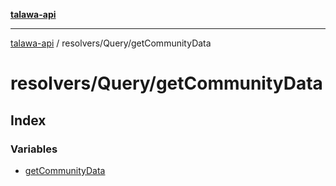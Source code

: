 [**talawa-api**](../../../README.md)

***

[talawa-api](../../../modules.md) / resolvers/Query/getCommunityData

# resolvers/Query/getCommunityData

## Index

### Variables

- [getCommunityData](variables/getCommunityData.md)
